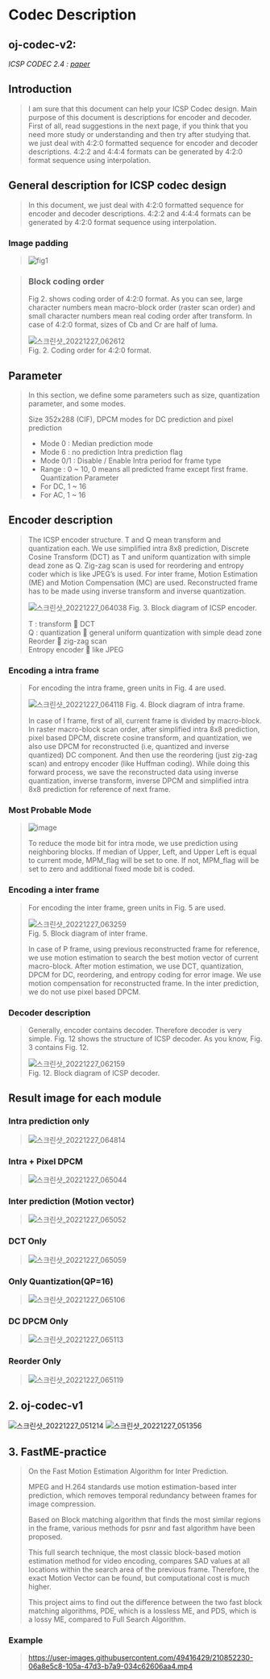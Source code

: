 # Codec Description 


## oj-codec-v2: 
_ICSP CODEC 2.4 :_ [_paper_](https://drive.google.com/file/d/1FbLcp5k9eHsrOxJReUN2g5NRViy-FmTo/view?usp=share_link)  
## Introduction
> I am sure that this document can help your ICSP Codec design. Main purpose of this document is descriptions for encoder and decoder. First of all, read suggestions in the next page, if you think that you need more study or understanding and then try after studying that. we just deal with 4:2:0 formatted sequence for encoder and decoder descriptions. 4:2:2 and 4:4:4 formats can be generated by 4:2:0 format sequence using interpolation.

## General description for ICSP codec design

> In this document, we just deal with 4:2:0 formatted sequence for encoder and decoder descriptions. 4:2:2 and 4:4:4 formats can be generated by 4:2:0 format sequence using interpolation.
> 
> 

### Image padding  
> ![fig1](https://user-images.githubusercontent.com/49416429/209584035-2c0feacb-e118-4244-ae5c-127fe1f789db.png)

> ### Block coding order
> Fig 2. shows coding order of 4:2:0 format. As you can see, large character numbers mean macro-block order (raster scan order) and small character numbers mean real coding order after transform. In case of 4:2:0 format, sizes of Cb and Cr are half of luma.  
> 
> ![스크린샷_20221227_062612](https://user-images.githubusercontent.com/49416429/209584150-6f19572f-a9eb-4729-b8b6-1548e5486588.png)  
> Fig. 2. Coding order for 4:2:0 format.



## Parameter

> In this section, we define some parameters such as size, quantization parameter, and some modes.
> 
> Size 352x288 (CIF),
> DPCM modes for DC prediction and pixel prediction
> -	Mode 0 : Median prediction mode
> -	Mode 6 : no prediction
> Intra prediction flag
> -	Mode 0/1 : Disable / Enable
> Intra period for frame type
> -	Range : 0 ~ 10, 0 means all predicted frame except first frame.
> Quantization Parameter
> -	For DC, 1 ~ 16
> -	For AC, 1 ~ 16



## Encoder description

> The ICSP encoder structure. T and Q mean transform and quantization each. We use simplified intra 8x8 prediction, Discrete Cosine Transform (DCT) as T and uniform quantization with simple dead zone as Q. Zig-zag scan is used for reordering and entropy coder which is like JPEG’s is used. For inter frame, Motion Estimation (ME) and Motion Compensation (MC) are used. Reconstructed frame has to be made using inverse transform and inverse quantization. 
> 
> ![스크린샷_20221227_064038](https://user-images.githubusercontent.com/49416429/209584770-42935577-e032-4cb0-a655-d0a88c1e9987.png)
> Fig. 3. Block diagram of ICSP encoder.
> 
> T : transform  DCT  
> Q : quantization  general uniform quantization with simple dead zone  
> Reorder  zig-zag scan  
> Entropy encoder  like JPEG  



### Encoding a intra frame

> For encoding the intra frame, green units in Fig. 4 are used.  
> 
> ![스크린샷_20221227_064118](https://user-images.githubusercontent.com/49416429/209584798-dfdd32df-e69f-4bb8-99ba-36a7d89460b8.png)
> Fig. 4. Block diagram of intra frame.  
> 
> In case of I frame, first of all, current frame is divided by macro-block. In raster macro-block scan order, after simplified intra 8x8 prediction, pixel based DPCM, discrete cosine transform, and quantization, we also use DPCM for reconstructed (i.e, quantized and inverse quantized) DC component. And then use the reordering (just zig-zag scan) and entropy encoder (like Huffman coding). While doing this forward process, we save the reconstructed data using inverse quantization, inverse transform, inverse DPCM and simplified intra 8x8 prediction for reference of next frame.



### Most Probable Mode

> ![image](https://user-images.githubusercontent.com/49416429/210853033-5c1ea16e-909d-429b-806a-9d362f611063.png) 
> 
> To reduce the mode bit for intra mode, we use prediction using neighboring blocks. If median of Upper, Left, and Upper Left is equal to current mode, MPM_flag will be set to one. If not, MPM_flag will be set to zero and additional fixed mode bit is coded.



### Encoding a inter frame

> For encoding the inter frame, green units in Fig. 5 are used.
> 
> ![스크린샷_20221227_063259](https://user-images.githubusercontent.com/49416429/209584395-ce7c3b29-b144-4f51-bfb5-989e7e43ec14.png)  
> Fig. 5. Block diagram of inter frame.  
> 
> In case of P frame, using previous reconstructed frame for reference, we use motion estimation to search the best motion vector of current macro-block.  After motion estimation, we use DCT, quantization, DPCM for DC, reordering, and entropy coding for error image. We use motion compensation for reconstructed frame. In the inter prediction, we do not use pixel based DPCM.

### Decoder description
> Generally, encoder contains decoder. Therefore decoder is very simple. 
> Fig. 12 shows the structure of ICSP decoder.
> As you know, Fig. 3 contains Fig. 12.
> 
> ![스크린샷_20221227_062159](https://user-images.githubusercontent.com/49416429/209583972-08a8eaf2-93fd-47ef-9f71-554b40e086a7.png)  
> Fig. 12. Block diagram of ICSP decoder.

## Result image for each module  

### Intra prediction only  
> 
> ![스크린샷_20221227_064814](https://user-images.githubusercontent.com/49416429/209585226-a09d2355-4115-4239-8c9d-bcbbcb0a615c.png)  

### Intra + Pixel DPCM  
> 
> ![스크린샷_20221227_065044](https://user-images.githubusercontent.com/49416429/209585316-1e63e0c6-f29c-453b-a2c7-35923a1a360b.png)  

### Inter prediction (Motion vector)  
> 
> ![스크린샷_20221227_065052](https://user-images.githubusercontent.com/49416429/209585371-912af8e8-3175-4155-84a7-63092ef665c4.png)  

### DCT Only  
> 
> ![스크린샷_20221227_065059](https://user-images.githubusercontent.com/49416429/209585375-77d2bb67-62de-4a6f-b38f-7ae49b14a815.png)  

### Only Quantization(QP=16)  
>
> ![스크린샷_20221227_065106](https://user-images.githubusercontent.com/49416429/209585289-c7e918f7-7da2-4b52-bf51-029a4f0cb094.png)  

### DC DPCM Only  
>
> ![스크린샷_20221227_065113](https://user-images.githubusercontent.com/49416429/209585299-2fb4fbbd-1678-45f7-811f-001384c41d77.png)  

### Reorder Only  
> 
> ![스크린샷_20221227_065119](https://user-images.githubusercontent.com/49416429/209585305-9baa4158-9726-47a7-b4d8-2f293eb2a601.png)  


## 2. oj-codec-v1
![스크린샷_20221227_051214](https://user-images.githubusercontent.com/49416429/209580732-beed568c-662d-4a9d-b162-03774960e71d.png)
![스크린샷_20221227_051356](https://user-images.githubusercontent.com/49416429/209580780-b085608f-45f1-4af9-addc-7744689aaca9.png)


## 3. FastME-practice  
> On the Fast Motion Estimation Algorithm for Inter Prediction.  
>
> MPEG and H.264 standards use motion estimation-based inter prediction, which removes temporal redundancy between frames for image compression. 
> 
> Based on Block matching algorithm that finds the most similar regions in the frame, various methods for psnr and fast algorithm have been proposed.
>   
> This full search technique, the most classic block-based motion estimation method for video encoding, compares SAD values at all locations within the search area of the previous frame. Therefore, the exact Motion Vector can be found, but computational cost is much higher.  
>   
> This project aims to find out the difference between the two fast block matching algorithms, PDE, which is a lossless ME, and PDS, which is a lossy ME, compared to Full Search Algorithm.


### Example
> https://user-images.githubusercontent.com/49416429/210852230-06a8e5c8-105a-47d3-b7a9-034c62606aa4.mp4
